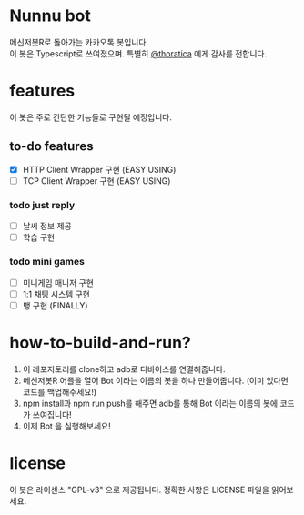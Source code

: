 # Nunnu bot

메신저봇R로 돌아가는 카카오톡 봇입니다.  
이 봇은 Typescript로 쓰여졌으며. 특별히 [@thoratica](https://github.com/thoratica) 에게 감사를 전합니다.

# features

이 봇은 주로 간단한 기능들로 구현될 에정입니다.

## to-do features

-   [x] HTTP Client Wrapper 구현 (EASY USING)
-   [ ] TCP Client Wrapper 구현 (EASY USING)

### todo just reply

-   [ ] 날씨 정보 제공
-   [ ] 학습 구현

### todo mini games

-   [ ] 미니게임 매니저 구현
-   [ ] 1:1 채팅 시스템 구현
-   [ ] 뱅 구현 (FINALLY)

# how-to-build-and-run?

1. 이 레포지토리를 clone하고 adb로 디바이스를 연결해줍니다.
2. 메신저봇R 어플을 열어 Bot 이라는 이름의 봇을 하나 만들어줍니다. (이미 있다면 코드를 백업해주세요!)
3. npm install과 npm run push를 해주면 adb를 통해 Bot 이라는 이름의 봇에 코드가 쓰여집니다!
4. 이제 Bot 을 실행해보세요!

# license

이 봇은 라이센스 "GPL-v3" 으로 제공됩니다. 정확한 사항은 LICENSE 파일을 읽어보세요.
